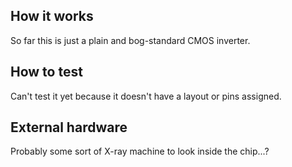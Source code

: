 <!---

This file is used to generate your project datasheet. Please fill in the information below and delete any unused
sections.

You can also include images in this folder and reference them in the markdown. Each image must be less than
512 kb in size, and the combined size of all images must be less than 1 MB.
-->

## How it works

So far this is just a plain and bog-standard CMOS inverter.


## How to test

Can't test it yet because it doesn't have a layout or pins assigned.


## External hardware

Probably some sort of X-ray machine to look inside the chip...?

